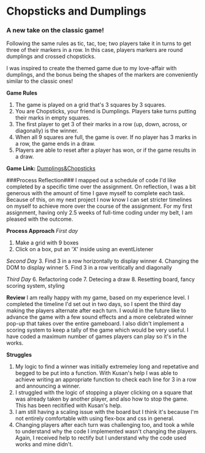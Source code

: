 # Chopsticks and Dumplings
### A new take on the classic game!
Following the same rules as tic, tac, toe; two players take it in turns to get three of their markers in a row. In this case, players markers are round dumplings and crossed chopsticks.

I was inspired to create the themed game due to my love-affair with dumplings, and the bonus being the shapes of the markers are conveniently similar to the classic ones!

**Game Rules**
1. The game is played on a grid that's 3 squares by 3 squares.
2. You are Chopsticks, your friend is Dumplings. Players take turns putting their marks in empty squares.
3. The first player to get 3 of their marks in a row (up, down, across, or diagonally) is the winner.
4. When all 9 squares are full, the game is over. If no player has 3 marks in a row, the game ends in a draw.
5. Players are able to reset after a player has won, or if the game results in a draw.

**Game Link:** [Dumplings&Chopsticks](https://www.iamawesome.com)

###Process Reflection###
I mapped out a schedule of code I'd like completed by a specific time over the assignment. On reflection, I was a bit generous with the amount of time I gave myself to complete each task. Because of this, on my next project I now know I can set stricter timelines on myself to achieve more over the course of the assignment. 
For my first assignment, having only 2.5 weeks of full-time coding under my belt, I am pleased with the outcome. 

**Process Approach**
*First day* 
1. Make a grid with 9 boxes
2. Click on a box, put an 'X' inside using an eventListener

*Second Day*
3. Find 3 in a row horizontally to display winner
4. Changing the DOM to display winner
5. Find 3 in a row veritically and diagonally

*Third Day*
6. Refactoring code
7. Detecing a draw
8. Resetting board, fancy scoring system, styling

**Review**
I am really happy with my game, based on my experience level. I completed the timeline I'd set out in two days, so I spent the third day making the players alternate after each turn. I would in the future like to advance the game with a few sound effects and a more celebrated winner pop-up that takes over the entire gameboard. I also didn't implement a scoring system to keep a tally of the game which would be very useful. I have coded a maximum number of games players can play so it's in the works. 


**Struggles**
1. My logic to find a winner was initially extremeley long and repetative and begged to be put into a function. With Kusan's help I was able to achieve writing an appropriate function to check each line for 3 in a row and announcing a winner.
2. I struggled with the logic of stopping a player clicking on a square that was already taken by another player, and also how to stop the game. This has been recitified with Kusan's help.
3. I am still having a scaling issue with the board but I think it's because I'm not entirely comfortable with using flex-box and css in general. 
4. Changing players after each turn was challenging too, and took a while to understand why the code I implemented wasn't changing the players. Again, I received help to rectify but I understand why the code used works and mine didn't.

